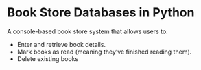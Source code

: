 
# Book Store Databases in Python

A console-based book store system that allows users to:
 - Enter and retrieve book details.
 - Mark books as read (meaning they’ve finished reading them).
 - Delete existing books
